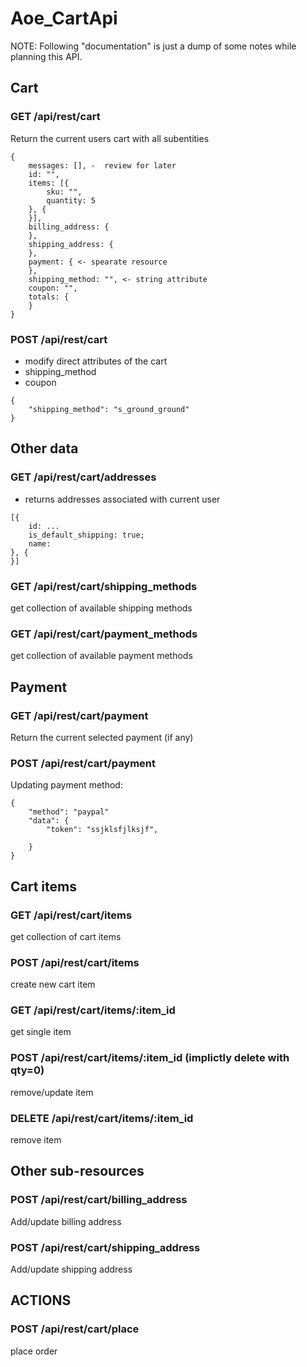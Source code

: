 # Aoe_CartApi

NOTE: Following "documentation" is just a dump of some notes while planning this API.

## Cart

### GET /api/rest/cart
Return the current users cart with all subentities
```
{
	messages: [], -  review for later
	id: "",
	items: [{
		sku: "",
		quantity: 5
	}, {
	}],
	billing_address: {
	},
	shipping_address: {
	},
	payment: { <- spearate resource
	},
	shipping_method: "", <- string attribute
	coupon: "",
	totals: {
	}
}
```

### POST /api/rest/cart
- modify direct attributes of the cart
- shipping_method
- coupon
```
{
	"shipping_method": "s_ground_ground"
}
```

## Other data

### GET /api/rest/cart/addresses
- returns addresses associated with current user
```
[{
	id: ...
	is_default_shipping: true;
	name:	
}, {
}]
```

### GET /api/rest/cart/shipping_methods
get collection of available shipping methods

### GET /api/rest/cart/payment_methods
get collection of available payment methods


## Payment

### GET /api/rest/cart/payment
Return the current selected payment (if any)

### POST /api/rest/cart/payment
Updating payment method:
```
{
	"method": "paypal"
	"data": {
		"token": "ssjklsfjlksjf",
		
	}
}
```


## Cart items

### GET /api/rest/cart/items
get collection of cart items

### POST /api/rest/cart/items
create new cart item

### GET /api/rest/cart/items/:item_id
get single item

### POST /api/rest/cart/items/:item_id (implictly delete with qty=0)
remove/update item

### DELETE /api/rest/cart/items/:item_id
remove item



## Other sub-resources

### POST /api/rest/cart/billing_address
Add/update billing address

### POST /api/rest/cart/shipping_address
Add/update shipping address

## ACTIONS 

### POST /api/rest/cart/place
place order
